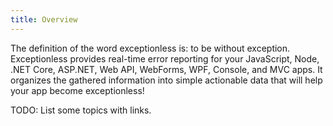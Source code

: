 ```yaml
---
title: Overview
---
```

The definition of the word exceptionless is: to be without exception. Exceptionless provides real-time error reporting for your JavaScript, Node, .NET Core, ASP.NET, Web API, WebForms, WPF, Console, and MVC apps. It organizes the gathered information into simple actionable data that will help your app become exceptionless!

TODO: List some topics with links.
